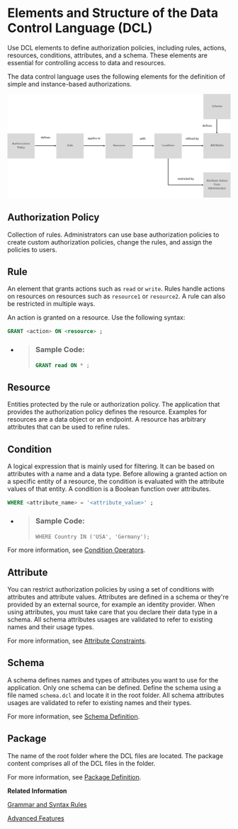 <!-- loioafc915f14bc64807ba6727b91482c699 -->

# Elements and Structure of the Data Control Language \(DCL\)

Use DCL elements to define authorization policies, including rules, actions, resources, conditions, attributes, and a schema. These elements are essential for controlling access to data and resources.



The data control language uses the following elements for the definition of simple and instance-based authorizations.

![](images/DCL_Elements_Overview_c2281a6.png)



<a name="loioafc915f14bc64807ba6727b91482c699__section_dnz_3cl_fpb"/>

## Authorization Policy

Collection of rules. Administrators can use base authorization policies to create custom authorization policies, change the rules, and assign the policies to users.



<a name="loioafc915f14bc64807ba6727b91482c699__section_zgr_lcl_fpb"/>

## Rule

An element that grants actions such as `read` or `write`. Rules handle actions on resources on resources such as `resource1` or `resource2`. A rule can also be restricted in multiple ways.

An action is granted on a resource. Use the following syntax:

```sql
GRANT <action> ON <resource> ;
```

-   > ### Sample Code:  
    > ```sql
    > GRANT read ON * ;
    > ```




<a name="loioafc915f14bc64807ba6727b91482c699__section_xkt_lcl_fpb"/>

## Resource

Entities protected by the rule or authorization policy. The application that provides the authorization policy defines the resource. Examples for resources are a data object or an endpoint. A resource has arbitrary attributes that can be used to refine rules.



<a name="loioafc915f14bc64807ba6727b91482c699__section_cst_lcl_fpb"/>

## Condition

A logical expression that is mainly used for filtering. It can be based on attributes with a name and a data type. Before allowing a granted action on a specific entity of a resource, the condition is evaluated with the attribute values of that entity. A condition is a Boolean function over attributes.

```sql
WHERE <attribute_name> = '<attribute_value>' ;
```

-   > ### Sample Code:  
    > `WHERE Country IN ('USA', 'Germany');`


For more information, see [Condition Operators](condition-operators-867d328.md).



<a name="loioafc915f14bc64807ba6727b91482c699__section_shs_rxb_xpb"/>

## Attribute

You can restrict authorization policies by using a set of conditions with attributes and attribute values. Attributes are defined in a schema or they're provided by an external source, for example an identity provider. When using attributes, you must take care that you declare their data type in a schema. All schema attributes usages are validated to refer to existing names and their usage types.

For more information, see [Attribute Constraints](attribute-constraints-5810179.md).



<a name="loioafc915f14bc64807ba6727b91482c699__section_dh2_3zb_hpb"/>

## Schema

A schema defines names and types of attributes you want to use for the application. Only one schema can be defined. Define the schema using a file named `schema.dcl` and locate it in the root folder. All schema attributes usages are validated to refer to existing names and their types.

For more information, see [Schema Definition](schema-definition-eee7014.md).



<a name="loioafc915f14bc64807ba6727b91482c699__section_o4q_dmn_kpb"/>

## Package

The name of the root folder where the DCL files are located. The package content comprises all of the DCL files in the folder.

For more information, see [Package Definition](package-definition-c0df43e.md).

**Related Information**  


[Grammar and Syntax Rules](grammar-and-syntax-rules-7b50037.md "DCL has a set of grammar and syntax rules you must observe when you define authorization policies.")

[Advanced Features](advanced-features-779bfd2.md "You find advanced configuration techniques for authorization policies, focusing on reusable functions, annotations, value help services, formatting conventions, and internal functions for enterprise-grade authorization policies.")

